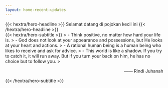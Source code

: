 ```yaml
---
layout: home-recent-updates
---
```


<div class="hx:mt-6 hx:mb-6">
{{< hextra/hero-headline >}}
  Selamat datang di pojokan kecil ini
{{< /hextra/hero-headline >}}
</div>

<div class="hx:mt-6 hx:mb-12">
{{< hextra/hero-subtitle >}}
  > - Think positive, no matter how hard your life is.
  > - God does not look at your appearance and possessions, but He looks at your heart and actions.
  > - A rational human being is a human being who likes to receive and ask for advice.
  > - This world is like a shadow. If you try to catch it, it will run away. But if you turn your back on him, he has no choice but to follow you.
  > <p style="text-align: right;">—— Rindi Juhanah</p>
{{< /hextra/hero-subtitle >}}
</div>